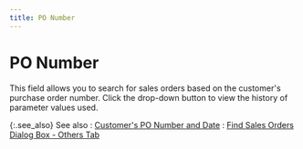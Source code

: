 ```yaml
---
title: PO Number
---
```


# PO Number


This field allows you to search for sales orders based on the customer's purchase order number. Click the drop-down button to view the history of parameter values used.


{:.see_also}
See also
: [Customer's PO Number and Date]({{site.sp_baseurl}}/sales-docs/docs-profile/contents/tab-details/details/pmnt/customer_s_po_number_and_date_sales_document_content.html)
: [Find Sales Orders Dialog Box - Others Tab]({{site.sp_baseurl}}/sales-docs/ordr-ff/create-a-pull-sheet/wizard/so-selection/find-so-dlg/find-so-dlg/find_sales_orders_others.html)
